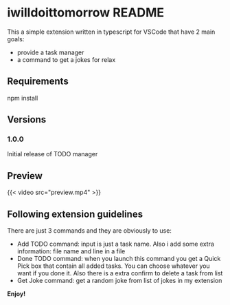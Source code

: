 # iwilldoittomorrow README

This a simple extension written in typescript for VSCode that have 2 main goals:
 - provide a task manager
 - a command to get a jokes for relax

## Requirements

npm install

## Versions

### 1.0.0

Initial release of TODO manager

## Preview

{{< video src="preview.mp4" >}}

## Following extension guidelines

There are just 3 commands and they are obviously to use:
 - Add TODO command: input is just a task name. Also i add some extra information: file name and line in a file
 - Done TODO command: when you launch this command you get a Quick Pick box that contain all added tasks. You can choose whatever you want if you done it. Also there is a extra confirm to delete a task from list
 - Get Joke command: get a random joke from list of jokes in my extension

**Enjoy!**
